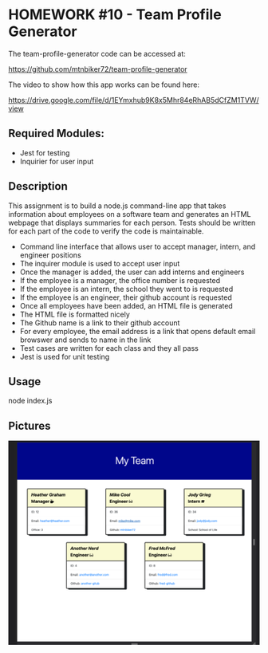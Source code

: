 # HOMEWORK #10 - Team Profile Generator
The team-profile-generator code can be accessed at:

https://github.com/mtnbiker72/team-profile-generator  

The video to show how this app works can be found here:

https://drive.google.com/file/d/1EYmxhub9K8x5Mhr84eRhAB5dCfZM1TVW/view

## Required Modules:
* Jest for testing
* Inquirier for user input

## Description
This assignment is to build a node.js command-line app that takes information about employees on a software team and generates an HTML webpage that displays summaries for each person.  Tests should be written for each part of the code to verify the code is maintainable.

 * Command line interface that allows user to accept manager, intern, and engineer positions
 * The inquirer module is used to accept user input
 * Once the manager is added, the user can add interns and engineers
 * If the employee is a manager, the office number is requested
 * If the employee is an intern, the school they went to is requested
 * If the employee is an engineer, their github account is requested
 * Once all employees have been added, an HTML file is generated
 * The HTML file is formatted nicely
 * The Github name is a link to their github account
 * For every employee, the email address is a link that opens default email browswer and sends to name in the link
 * Test cases are written for each class and they all pass
 * Jest is used for unit testing

## Usage
node index.js

## Pictures
![Getting Started](./src/images/team-profile-generator.png)